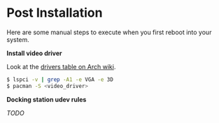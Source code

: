 # Post Installation

Here are some manual steps to execute when you first reboot into your system.

**Install video driver**

Look at the [drivers table on Arch wiki](https://wiki.archlinux.org/title/Xorg#Driver_installation).

```bash
$ lspci -v | grep -A1 -e VGA -e 3D
$ pacman -S <video_driver>
```

**Docking station udev rules**

_TODO_
